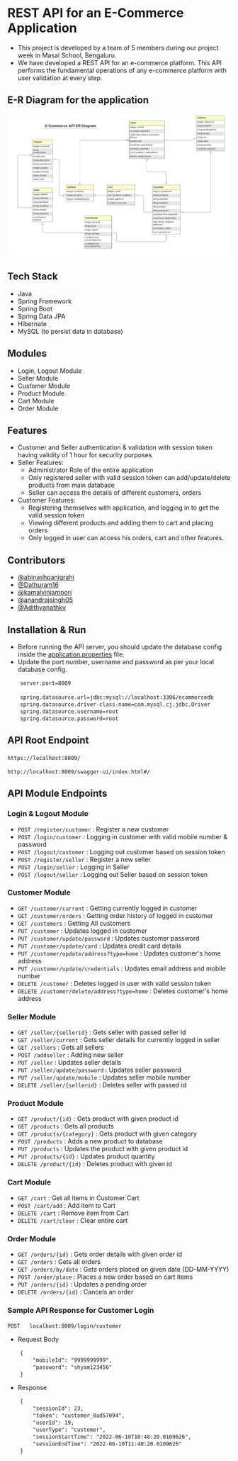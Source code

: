 # REST API for an E-Commerce Application

* This project is developed by a team of 5 members during our project week in Masai School, Bengaluru. 
* We have developed a REST API for an e-commerce platform. This API performs the fundamental operations of any e-commerce platform with user validation at every step.


## E-R Diagram for the application

![E-R Diagram](./ER%20Diagram/E-Commerce%20API%20ER%20Diagram.jpeg?raw=true)

## Tech Stack

* Java
* Spring Framework
* Spring Boot
* Spring Data JPA
* Hibernate
* MySQL (to persist data in database)

## Modules

* Login, Logout Module
* Seller Module
* Customer Module
* Product Module
* Cart Module
* Order Module

## Features

* Customer and Seller authentication & validation with session token having validity of 1 hour for security purposes
* Seller Features:
    * Administrator Role of the entire application
    * Only registered seller with valid session token can add/update/delete products from main database
    * Seller can access the details of different customers, orders
* Customer Features:
    * Registering themselves with application, and logging in to get the valid session token
    * Viewing different products and adding them to cart and placing orders
    * Only logged in user can access his orders, cart and other features.

## Contributors

* [@abinashpanigrahi](https://github.com/abinashpanigrahi)
* [@Dathuram16](https://github.com/Dathuram16)
* [@kamalvinjamoori](https://github.com/kamalvinjamoori)
* [@anandrajsingh05](https://github.com/anandrajsingh05)
* [@Adithyanathkv](https://github.com/Adithyanathkv)


## Installation & Run

* Before running the API server, you should update the database config inside the [application.properties](E-Commerce-Backend\src\main\resources\application.properties) file. 
* Update the port number, username and password as per your local database config.

```
    server.port=8009

    spring.datasource.url=jdbc:mysql://localhost:3306/ecommercedb
    spring.datasource.driver-class-name=com.mysql.cj.jdbc.Driver
    spring.datasource.username=root
    spring.datasource.password=root

```

## API Root Endpoint

`https://localhost:8009/`

`http://localhost:8009/swagger-ui/index.html#/`


## API Module Endpoints

### Login & Logout Module

* `POST /register/customer` : Register a new customer
* `POST /login/customer` : Logging in customer with valid mobile number & password
* `POST /logout/customer` : Logging out customer based on session token
* `POST /register/seller` : Register a new seller
* `POST /login/seller` : Logging in Seller
* `POST /logout/seller` : Logging out Seller based on session token


### Customer Module

* `GET /customer/current` : Getting currently logged in customer
* `GET /customer/orders` : Getting order history of logged in customer
* `GET /customers` : Getting All customers
* `PUT /customer` : Updates logged in customer
* `PUT /customer/update/password` : Updates customer password
* `PUT /customer/update/card` : Updates credit card details
* `PUT /customer/update/address?type=home` : Updates customer's home address
* `PUT /customer/update/credentials` : Updates email address and mobile number
* `DELETE /customer` : Deletes logged in user with valid session token
* `DELETE /customer/delete/address?type=home` : Deletes customer's home address


### Seller Module

* `GET /seller/{sellerid}` : Gets seller with passed seller Id
* `GET /seller/current` : Gets seller details for currently logged in seller
* `GET /sellers` : Gets all sellers
* `POST /addseller` : Adding new seller
* `PUT /seller` : Updates seller details
* `PUT /seller/update/password` : Updates seller password
* `PUT /seller/update/mobile` : Updates seller mobile number
* `DELETE /seller/{sellerid}` : Deletes seller with passed id


### Product Module

* `GET /product/{id}` : Gets product with given product id
* `GET /products` : Gets all products
* `GET /products/{category}` : Gets product with given category
* `POST /products` : Adds a new product to database
* `PUT /products` : Updates the product with given product id
* `PUT /products/{id}` : Updates product quantity
* `DELETE /product/{id}` : Deletes product with given id


### Cart Module

* `GET /cart` : Get all items in Customer Cart
* `POST /cart/add` : Add item to Cart
* `DELETE /cart` : Remove item from Cart
* `DELETE /cart/clear` : Clear entire cart


### Order Module

* `GET /orders/{id}` : Gets order details with given order id
* `GET /orders` : Gets all orders
* `GET /orders/by/date` : Gets orders placed on given date (DD-MM-YYYY)
* `POST /order/place` : Places a new order based on cart items
* `PUT /orders/{id}` : Updates a pending order
* `DELETE /orders/{id}` : Cancels an order


### Sample API Response for Customer Login

`POST   localhost:8009/login/customer`

* Request Body

```
    {
        "mobileId": "9999999999",
        "password": "shyam123456"
    }
```

* Response

```
    {
        "sessionId": 23,
        "token": "customer_0ad57094",
        "userId": 19,
        "userType": "customer",
        "sessionStartTime": "2022-06-10T10:48:20.0109626",
        "sessionEndTime": "2022-06-10T11:48:20.0109626"
    }
```